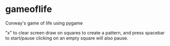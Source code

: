 # gameoflife
Conway's game of life using pygame

"x" to clear screen
draw on squares to create a pattern, and press spacebar to start/pause
clicking on an empty square will also pause.
